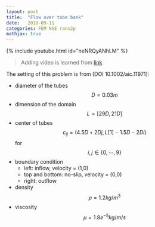 ```yaml
---
layout: post
title:  "Flow over tube bank"
date:   2018-09-11
categories: FEM NSE rans2p
mathjax: true
---
```

{% include youtube.html id="neNRQyANhLM" %}

>Adding video is learned from [link](http://sebrink.de/Youtube-Jekyll-Include/)


The setting of this problem is from [DOI 10.1002/aic.11971]: 
+ diameter of the tubes $$D=0.03m$$
+ dimension of the domain $$L = [29D, 21D]$$
+ center of tubes $$c_{ij}=(4.5D+2Dj, L[1]-1.5D-2Di)$$ for $$i,j\in\{0,\cdots,9\}$$
+ boundary condition
    + left: inflow, velocity = (1,0)
    + top and bottom: no-slip, velocity = (0,0)
    + right: outflow
+ density  $$\rho = 1.2 kg/m^3$$
+ viscosity $$\mu = 1.8e^{-5}kg/m/s$$
